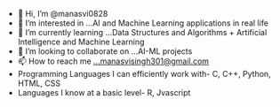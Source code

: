 - 👋 Hi, I’m @manasvi0828
- 👀 I’m interested in ...AI and Machine Learning applications in real life
- 🌱 I’m currently learning ...Data Structures and Algorithms + Artificial Intelligence and Machine Learning
- 💞️ I’m looking to collaborate on ...AI-ML projects
- 📫 How to reach me ...manasvisingh301@gmail.com
- Programming Languages I can efficiently work with- C, C++, Python, HTML, CSS
- Languages I know at a basic level- R, Jvascript

<!---
manasvi0828/manasvi0828 is a ✨ special ✨ repository because its `README.md` (this file) appears on your GitHub profile.
You can click the Preview link to take a look at your changes.
--->
